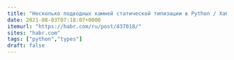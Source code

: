 ```yaml
---
title: "Несколько подводных камней статической типизации в Python / Хабр"
date: 2021-08-03T07:18:07+0000
itemurl: "https://habr.com/ru/post/437018/"
sites: "habr.com"
tags: ["python","types"]
draft: false
---
```

